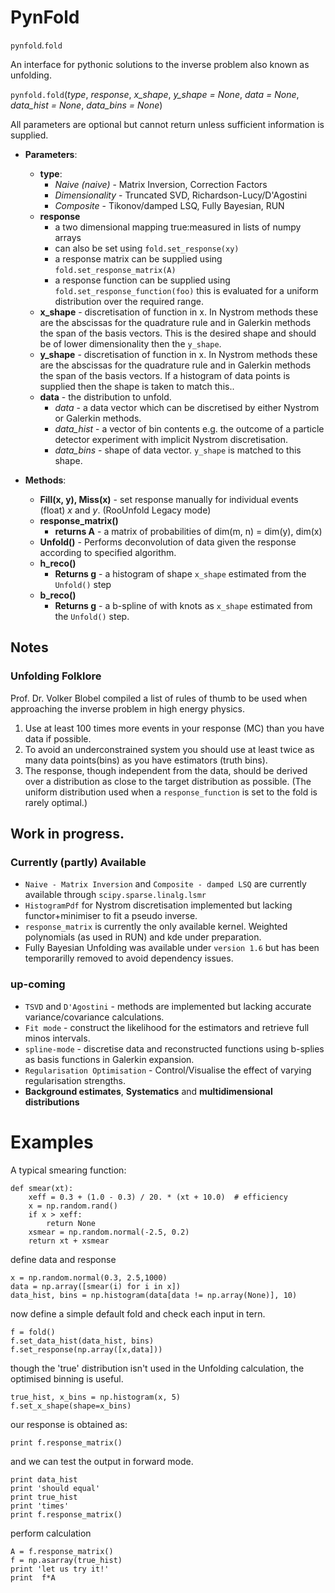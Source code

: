 # PynFold
``pynfold``*.*``fold``

An interface for pythonic solutions to the inverse problem also known as unfolding. 

``pynfold.fold``(*type*, *response*, *x_shape*, *y_shape = None*,
			 *data = None*, *data_hist = None*, *data_bins = None*)

All parameters are optional but cannot return unless sufficient information is supplied.

- **Parameters**:
  - **type**: 
    * *Naive (naive)* - Matrix Inversion, Correction Factors
    * *Dimensionality* - Truncated SVD, Richardson-Lucy/D'Agostini
    * *Composite* - Tikonov/damped LSQ, Fully Bayesian, RUN
  - **response**
    * a two dimensional mapping true:measured in lists of numpy arrays
    * can also be set using ``fold.set_response(xy)``
    * a response matrix can be supplied using ``fold.set_response_matrix(A)``
    * a response function can be supplied using ``fold.set_response_function(foo)`` this is evaluated for a uniform distribution over the required range. 
  - **x_shape** - discretisation of function in x. In Nystrom methods these are the abscissas for the quadrature rule and in Galerkin methods the span of the basis vectors. This is the desired shape and should be of lower dimensionality then the ``y_shape``.
  - **y_shape** - discretisation of function in x. In Nystrom methods these are the abscissas for the quadrature rule and in Galerkin methods the span of the basis vectors. If a histogram of data points is supplied then the shape is taken to match this..
  - **data** - the distribution to unfold.
    * *data* - a data vector which can be discretised by either Nystrom or Galerkin methods.
    * *data_hist* - a vector of bin contents e.g. the outcome of a particle detector experiment with implicit Nystrom discretisation. 
    * *data_bins* - shape of data vector. ``y_shape`` is matched to this shape.

- **Methods**:
  - **Fill(x, y), Miss(x)** - set response manually for individual events (float) *x* and *y*. (RooUnfold Legacy mode)
  - **response_matrix()** 
    - **returns A** - a matrix of probabilities of dim(m, n) = dim(y), dim(x)
  - **Unfold()** - Performs deconvolution of data given the response according to specified algorithm.
  - **h_reco()**
    * **Returns g** - a histogram of shape ``x_shape`` estimated from the ``Unfold()`` step
  - **b_reco()**
    * **Returns g** - a b-spline of with knots as ``x_shape`` estimated from the ``Unfold()`` step.

## Notes

### Unfolding Folklore
Prof. Dr. Volker Blobel compiled a list of rules of thumb to be used when approaching the inverse problem in high energy physics. 

1. Use at least 100 times more events in your response (MC) than you have data if possible.
2. To avoid an underconstrained system you should use at least twice as many data points(bins) as you have estimators (truth bins).
3. The response, though independent from the data, should be derived over a distribution as close to the target distribution as possible. (The uniform distribution used when a `response_function` is set to the fold is rarely optimal.)

## Work in progress. 

### Currently (partly) Available

- ``Naive - Matrix Inversion`` and ``Composite - damped LSQ`` are currently available through ``scipy.sparse.linalg.lsmr``
- ``HistogramPdf`` for Nystrom discretisation implemented but lacking functor+minimiser to fit a pseudo inverse.
- ``response_matrix`` is currently the only available kernel. Weighted polynomials (as used in RUN) and kde under preparation. 
- Fully Bayesian Unfolding was available under ``version 1.6`` but has been temporarilly removed to avoid dependency issues. 

### up-coming

- ``TSVD`` and ``D'Agostini`` - methods are implemented but lacking accurate variance/covariance calculations.
- ``Fit mode`` - construct the likelihood for the estimators and retrieve full minos intervals.
- ``spline-mode`` - discretise data and reconstructed functions using b-splies as basis functions in Galerkin expansion. 
- ``Regularisation Optimisation`` - Control/Visualise the effect of varying regularisation strengths.
- **Background estimates**, **Systematics** and **multidimensional distributions**

# Examples

A typical smearing function:
```
def smear(xt):
    xeff = 0.3 + (1.0 - 0.3) / 20. * (xt + 10.0)  # efficiency                                                     
    x = np.random.rand()
    if x > xeff:
        return None
    xsmear = np.random.normal(-2.5, 0.2)
    return xt + xsmear
```

define data and response
```
x = np.random.normal(0.3, 2.5,1000)
data = np.array([smear(i) for i in x])
data_hist, bins = np.histogram(data[data != np.array(None)], 10)
```

now define a simple default fold and check each input in tern.
```
f = fold()
f.set_data_hist(data_hist, bins)
f.set_response(np.array([x,data]))
```

though the 'true' distribution isn't used in the Unfolding calculation, the optimised binning is useful.
```
true_hist, x_bins = np.histogram(x, 5)
f.set_x_shape(shape=x_bins)
```
our response is obtained as:
```
print f.response_matrix()
```

and we can test the output in forward mode.
```
print data_hist
print 'should equal'
print true_hist
print 'times'
print f.response_matrix()
```
perform calculation
```
A = f.response_matrix()
f = np.asarray(true_hist)
print 'let us try it!'
print  f*A
```